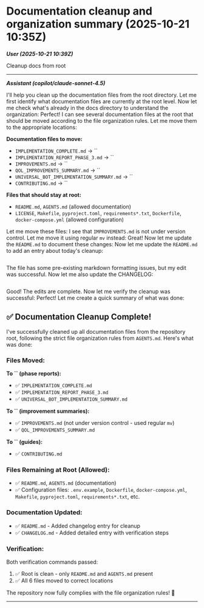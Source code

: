 <!-- Generated by SpecStory -->

<!-- vscode Session 55205975-b700-475b-bcc3-f9a6bb6e5cb1 (2025-10-21 10:35Z) -->

# Documentation cleanup and organization summary (2025-10-21 10:35Z)

_**User (2025-10-21 10:39Z)**_

Cleanup docs from root

---

_**Assistant (copilot/claude-sonnet-4.5)**_

I'll help you clean up the documentation files from the root directory. Let me first identify what documentation files are currently at the root level. Now let me check what's already in the docs directory to understand the organization: Perfect! I can see several documentation files at the root that should be moved according to the file organization rules. Let me move them to the appropriate locations:

**Documentation files to move:**
- `IMPLEMENTATION_COMPLETE.md` → ``
- `IMPLEMENTATION_REPORT_PHASE_3.md` → ``
- `IMPROVEMENTS.md` → ``
- `QOL_IMPROVEMENTS_SUMMARY.md` → ``
- `UNIVERSAL_BOT_IMPLEMENTATION_SUMMARY.md` → ``
- `CONTRIBUTING.md` → ``

**Files that should stay at root:**
- `README.md`, `AGENTS.md` (allowed documentation)
- `LICENSE`, `Makefile`, `pyproject.toml`, `requirements*.txt`, `Dockerfile`, `docker-compose.yml` (allowed configuration)

Let me move these files: I see that `IMPROVEMENTS.md` is not under version control. Let me move it using regular `mv` instead: Great! Now let me update the `README.md` to document these changes: Now let me update the `README.md` to add an entry about today's cleanup: 
```

```
The file has some pre-existing markdown formatting issues, but my edit was successful. Now let me also update the CHANGELOG: 
```

```
Good! The edits are complete. Now let me verify the cleanup was successful: Perfect! Let me create a quick summary of what was done:

## ✅ Documentation Cleanup Complete!

I've successfully cleaned up all documentation files from the repository root, following the strict file organization rules from `AGENTS.md`. Here's what was done:

### Files Moved:

**To `` (phase reports):**
- ✅ `IMPLEMENTATION_COMPLETE.md`
- ✅ `IMPLEMENTATION_REPORT_PHASE_3.md`
- ✅ `UNIVERSAL_BOT_IMPLEMENTATION_SUMMARY.md`

**To `` (improvement summaries):**
- ✅ `IMPROVEMENTS.md` (not under version control - used regular `mv`)
- ✅ `QOL_IMPROVEMENTS_SUMMARY.md`

**To `` (guides):**
- ✅ `CONTRIBUTING.md`

### Files Remaining at Root (Allowed):
- ✅ `README.md`, `AGENTS.md` (documentation)
- ✅ Configuration files: `.env.example`, `Dockerfile`, `docker-compose.yml`, `Makefile`, `pyproject.toml`, `requirements*.txt`, etc.

### Documentation Updated:
- ✅ `README.md` - Added changelog entry for cleanup
- ✅ `CHANGELOG.md` - Added detailed entry with verification steps

### Verification:
Both verification commands passed:
1. ✅ Root is clean - only `README.md` and `AGENTS.md` present
2. ✅ All 6 files moved to correct locations

The repository now fully complies with the file organization rules! 🎉

---

